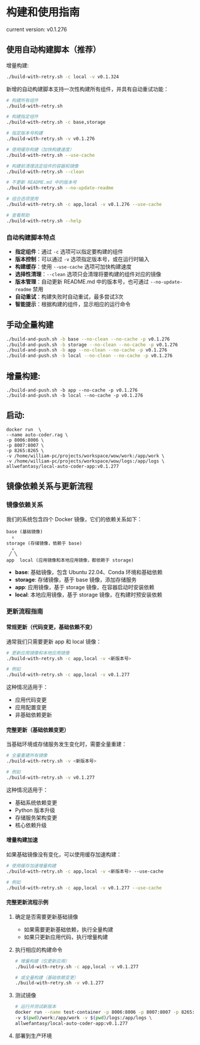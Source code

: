 # 构建和使用指南

current version: v0.1.276

## 使用自动构建脚本（推荐）

增量构建:

```bash
./build-with-retry.sh -c local -v v0.1.324
```

新增的自动构建脚本支持一次性构建所有组件，并具有自动重试功能：

```bash
# 构建所有组件
./build-with-retry.sh

# 构建指定组件
./build-with-retry.sh -c base,storage

# 指定版本号构建
./build-with-retry.sh -v v0.1.276

# 使用缓存构建（加快构建速度）
./build-with-retry.sh --use-cache

# 构建前清理选定组件的容器和镜像
./build-with-retry.sh --clean

# 不更新 README.md 中的版本号
./build-with-retry.sh --no-update-readme

# 组合选项使用
./build-with-retry.sh -c app,local -v v0.1.276 --use-cache

# 查看帮助
./build-with-retry.sh --help
```

### 自动构建脚本特点

- **指定组件**：通过 `-c` 选项可以指定要构建的组件
- **版本控制**：可以通过 `-v` 选项指定版本号，或在运行时输入
- **构建缓存**：使用 `--use-cache` 选项可加快构建速度
- **选择性清理**：`--clean` 选项只会清理将要构建的组件对应的镜像
- **版本管理**：自动更新 README.md 中的版本号，也可通过 `--no-update-readme` 禁用
- **自动重试**：构建失败时自动重试，最多尝试3次
- **智能提示**：根据构建的组件，显示相应的运行命令

## 手动全量构建

```bash
./build-and-push.sh -b base --no-clean --no-cache -p v0.1.276
./build-and-push.sh -b storage --no-clean --no-cache -p v0.1.276
./build-and-push.sh -b app --no-clean --no-cache -p v0.1.276
./build-and-push.sh -b local --no-clean --no-cache -p v0.1.276
```

## 增量构建:

```
./build-and-push.sh -b app --no-cache -p v0.1.276
./build-and-push.sh -b local --no-cache -p v0.1.276
```

## 启动:

```
docker run  \
--name auto-coder.rag \
-p 8006:8006 \
-p 8007:8007 \
-p 8265:8265 \
-v /home/william-pc/projects/workspace/wow/work:/app/work \
-v /home/william-pc/projects/workspace/wow/logs:/app/logs \
allwefantasy/local-auto-coder-app:v0.1.277
```

## 镜像依赖关系与更新流程

### 镜像依赖关系

我们的系统包含四个 Docker 镜像，它们的依赖关系如下：

```
base (基础镜像)
  ↓
storage (存储镜像，依赖于 base)
  ↓
 ╱ ╲
app  local (应用镜像和本地应用镜像，都依赖于 storage)
```

- **base**: 基础镜像，包含 Ubuntu 22.04、Conda 环境和基础依赖
- **storage**: 存储镜像，基于 base 镜像，添加存储服务
- **app**: 应用镜像，基于 storage 镜像，在容器启动时安装依赖
- **local**: 本地应用镜像，基于 storage 镜像，在构建时预安装依赖

### 更新流程指南

#### 常规更新（代码变更，基础依赖不变）

通常我们只需要更新 app 和 local 镜像：

```bash
# 更新应用镜像和本地应用镜像
./build-with-retry.sh -c app,local -v <新版本号>

# 例如
./build-with-retry.sh -c app,local -v v0.1.277
```

这种情况适用于：
- 应用代码变更
- 应用配置变更
- 非基础依赖更新

#### 完整更新（基础依赖变更）

当基础环境或存储服务发生变化时，需要全量重建：

```bash
# 全量重建所有镜像
./build-with-retry.sh -v <新版本号>

# 例如
./build-with-retry.sh -v v0.1.277
```

这种情况适用于：
- 基础系统依赖变更
- Python 版本升级
- 存储服务架构变更
- 核心依赖升级

#### 增量构建加速

如果基础镜像没有变化，可以使用缓存加速构建：

```bash
# 使用缓存加速增量构建
./build-with-retry.sh -c app,local -v <新版本号> --use-cache

# 例如
./build-with-retry.sh -c app,local -v v0.1.277 --use-cache
```

#### 完整更新流程示例

1. 确定是否需要更新基础镜像
   - 如果需要更新基础依赖，执行全量构建
   - 如果只更新应用代码，执行增量构建

2. 执行相应的构建命令
   ```bash
   # 增量构建（仅更新应用）
   ./build-with-retry.sh -c app,local -v v0.1.277
   
   # 或全量构建（基础依赖变更）
   ./build-with-retry.sh -v v0.1.277
   ```

3. 测试镜像
   ```bash
   # 运行并测试新版本
   docker run --name test-container -p 8006:8006 -p 8007:8007 -p 8265:8265 \
   -v $(pwd)/work:/app/work -v $(pwd)/logs:/app/logs \
   allwefantasy/local-auto-coder-app:v0.1.277
   ```

4. 部署到生产环境

